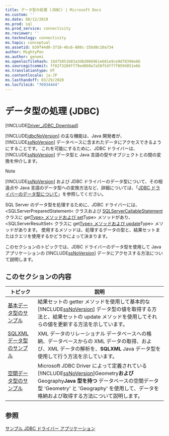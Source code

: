 ```yaml
---
title: データ型の処理 (JDBC) | Microsoft Docs
ms.custom: ''
ms.date: 08/12/2019
ms.prod: sql
ms.prod_service: connectivity
ms.reviewer: ''
ms.technology: connectivity
ms.topic: conceptual
ms.assetid: b39f44d0-3710-4bc6-880c-35bd8c10a734
author: MightyPen
ms.author: genemi
ms.openlocfilehash: 19d75051b03a3d6d966961e681e9ce9d70396e86
ms.sourcegitcommit: ff82f3260ff79ed860a7a58f54ff7f0594851e6b
ms.translationtype: HT
ms.contentlocale: ja-JP
ms.lasthandoff: 03/29/2020
ms.locfileid: "76934444"
---
```

# <a name="working-with-data-types-jdbc"></a>データ型の処理 (JDBC)

[!INCLUDE[Driver_JDBC_Download](../../includes/driver_jdbc_download.md)]

[!INCLUDE[jdbcNoVersion](../../includes/jdbcnoversion_md.md)] の主な機能は、Java 開発者が、[!INCLUDE[ssNoVersion](../../includes/ssnoversion-md.md)] データベースに含まれたデータにアクセスできるようにすることです。 これを可能にするために、JDBC ドライバーは、[!INCLUDE[ssNoVersion](../../includes/ssnoversion-md.md)] データ型と Java 言語の型やオブジェクトとの間の変換を仲介します。  
  
> [!NOTE]  
> [!INCLUDE[ssNoVersion](../../includes/ssnoversion-md.md)] および JDBC ドライバーのデータ型について、その相違点や Java 言語のデータ型への変換方法など、詳細については、「[JDBC ドライバーのデータ型について](../../connect/jdbc/understanding-the-jdbc-driver-data-types.md)」を参照してください。  
  
SQL Server のデータ型を処理するために、JDBC ドライバーには、\<SQLServerPreparedStatement\< クラスおよび [SQLServerCallableStatement](../../connect/jdbc/reference/sqlserverpreparedstatement-class.md) クラスに get[Type> メソッドおよび set](../../connect/jdbc/reference/sqlservercallablestatement-class.md)Type> メソッドがあり、\<SQLServerResultSet\< クラスに get[Type> メソッドおよび update](../../connect/jdbc/reference/sqlserverresultset-class.md)Type> メソッドがあります。 使用するメソッドは、処理するデータの型と、結果セットまたはクエリを使用するかどうかによって決まります。  
  
このセクションのトピックでは、JDBC ドライバーのデータ型を使用して Java アプリケーションの [!INCLUDE[ssNoVersion](../../includes/ssnoversion-md.md)] データにアクセスする方法について説明します。  
  
## <a name="in-this-section"></a>このセクションの内容  
  
|トピック|説明|  
|-----------|-----------------|  
|[基本データ型のサンプル](../../connect/jdbc/basic-data-types-sample.md)|結果セットの getter メソッドを使用して基本的な [!INCLUDE[ssNoVersion](../../includes/ssnoversion-md.md)] データ型の値を取得する方法と、結果セットの update メソッドを使用してそれらの値を更新する方法を示しています。|  
|[SQLXML データ型のサンプル](../../connect/jdbc/sqlxml-data-type-sample.md)|XML データのリレーショナル データベースへの格納、データベースからの XML データの取得、および、XML データの解析を、**SQLXML** Java データ型を使用して行う方法を示しています。|  
|[空間データ型のサンプル](../../connect/jdbc/spatial-data-types-sample.md)|Microsoft JDBC Driver によって定義されている [!INCLUDE[ssNoVersion](../../includes/ssnoversion-md.md)]Geometry**および**Geography**Java 型を持つ** データベースの空間データ型 'Geometry' と 'Geography' を使用して、データを格納および取得する方法について説明します。|

## <a name="see-also"></a>参照

[サンプル JDBC ドライバー アプリケーション](../../connect/jdbc/sample-jdbc-driver-applications.md)  
